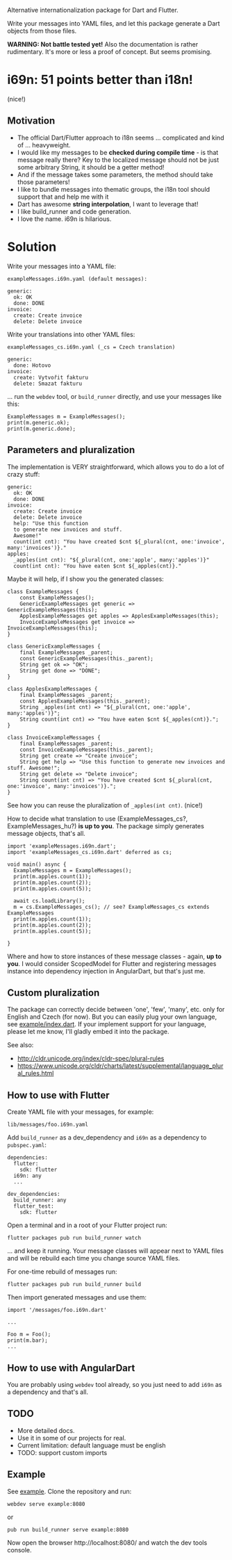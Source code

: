 Alternative internationalization package for Dart and Flutter.

Write your messages into YAML files, and let this package generate
a Dart objects from those files.

**WARNING: Not battle tested yet!** Also the documentation is rather rudimentary. It's more or less a
proof of concept. But seems promising.

# i69n: 51 points better than i18n!

(nice!)

## Motivation

* The official Dart/Flutter approach to i18n seems ... complicated and kind of ... heavyweight.
* I would like my messages to be **checked during compile time** - is that message really there? Key to the
 localized message should not be just some arbitrary String, it should be a getter method!
* And if the message takes some parameters, the method should take those parameters! 
* I like to bundle messages into thematic groups, the i18n tool should support that and help me with it
* Dart has awesome **string interpolation**, I want to leverage that!
* I like build_runner and code generation.
* I love the name. i69n is hilarious.

# Solution

Write your messages into a YAML file:

    exampleMessages.i69n.yaml (default messages):
    
    generic:
      ok: OK
      done: DONE
    invoice:
      create: Create invoice
      delete: Delete invoice
  
  
Write your translations into other YAML files:

    exampleMessages_cs.i69n.yaml (_cs = Czech translation)
    
    generic:
      done: Hotovo
    invoice:
      create: Vytvořit fakturu
      delete: Smazat fakturu
  
... run the `webdev` tool, or `build_runner` directly, and use your messages like this:

    ExampleMessages m = ExampleMessages();
    print(m.generic.ok);
    print(m.generic.done);
    
## Parameters and pluralization

The implementation is VERY straightforward, which allows you to do a lot of crazy stuff:

    generic:
      ok: OK
      done: DONE
    invoice:
      create: Create invoice
      delete: Delete invoice
      help: "Use this function
      to generate new invoices and stuff.
      Awesome!"
      count(int cnt): "You have created $cnt ${_plural(cnt, one:'invoice', many:'invoices')}."
    apples:
      _apples(int cnt): "${_plural(cnt, one:'apple', many:'apples')}"
      count(int cnt): "You have eaten $cnt ${_apples(cnt)}."
      
Maybe it will help, if I show you the generated classes: 

    class ExampleMessages {
        const ExampleMessages();
        GenericExampleMessages get generic => GenericExampleMessages(this);
        ApplesExampleMessages get apples => ApplesExampleMessages(this);
        InvoiceExampleMessages get invoice => InvoiceExampleMessages(this);
    }
    
    class GenericExampleMessages {
        final ExampleMessages _parent;
        const GenericExampleMessages(this._parent);
        String get ok => "OK";
        String get done => "DONE";
    }
    
    class ApplesExampleMessages {
        final ExampleMessages _parent;
        const ApplesExampleMessages(this._parent);
        String _apples(int cnt) => "${_plural(cnt, one:'apple', many:'apples')}";
        String count(int cnt) => "You have eaten $cnt ${_apples(cnt)}.";
    }
    
    class InvoiceExampleMessages {
        final ExampleMessages _parent;
        const InvoiceExampleMessages(this._parent);
        String get create => "Create invoice";
        String get help => "Use this function to generate new invoices and stuff. Awesome!";
        String get delete => "Delete invoice";
        String count(int cnt) => "You have created $cnt ${_plural(cnt, one:'invoice', many:'invoices')}.";
    } 
    
See how you can reuse the pluralization of `_apples(int cnt)`. (nice!)

How to decide what translation to use (ExampleMessages_cs?, ExampleMessages_hu?) **is up to you**.
The package simply generates message objects, that's all.

    import 'exampleMessages.i69n.dart';
    import 'exampleMessages_cs.i69n.dart' deferred as cs;
    
    void main() async {
      ExampleMessages m = ExampleMessages();
      print(m.apples.count(1));
      print(m.apples.count(2));
      print(m.apples.count(5));
    
      await cs.loadLibrary();
      m = cs.ExampleMessages_cs(); // see? ExampleMessages_cs extends ExampleMessages
      print(m.apples.count(1));
      print(m.apples.count(2));
      print(m.apples.count(5));
    
    }
    
                      
Where and how to store instances of these message classes - 
again, **up to you**. I would consider ScopedModel for Flutter and registering
messages instance into dependency injection in AngularDart, but that's just me.

## Custom pluralization

The package can correctly decide between 'one', 'few', 'many', etc. only for English and Czech (for now).
But you can easily plug your own language, see [example/index.dart](example/index.dart).
If your implement support for your language, please let me know, I'll gladly embed it into the package. 

See also:

* http://cldr.unicode.org/index/cldr-spec/plural-rules
* https://www.unicode.org/cldr/charts/latest/supplemental/language_plural_rules.html

## How to use with Flutter

Create YAML file with your messages, for example:

    lib/messages/foo.i69n.yaml

Add `build_runner` as a dev_dependency and `i69n` as a dependency to `pubspec.yaml`:

    dependencies:
      flutter:
        sdk: flutter
      i69n: any
      ...
    
    dev_dependencies:
      build_runner: any
      flutter_test:
        sdk: flutter
 
Open a terminal and in a root of your Flutter project run:

    flutter packages pub run build_runner watch
    
... and keep it running. Your message classes will appear next to YAML files and will be
rebuild each time you change source YAML files.

For one-time rebuild of messages run:

    flutter packages pub run build_runner build
   
Then import generated messages and use them:

    import '/messages/foo.i69n.dart'
    
    ...
    
    Foo m = Foo();
    print(m.bar);
    ...
    
## How to use with AngularDart

You are probably using `webdev` tool already, so you just need to add `i69n`
 as a dependency and that's all.             


## TODO

* More detailed docs.
* Use it in some of our projects for real.
* Current limitation: default language must be english
* TODO: support custom imports 

## Example

See [example](example). Clone the repository and run:

    webdev serve example:8080

or

    pub run build_runner serve example:8080

Now open the browser http://localhost:8080/ and watch the dev tools console.